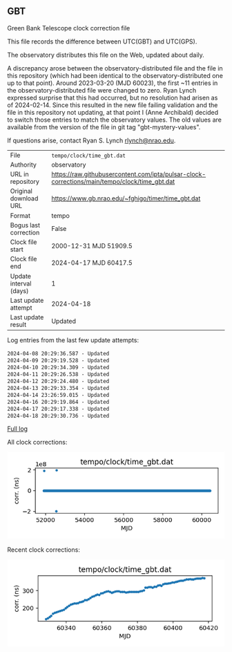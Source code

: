 
## GBT

Green Bank Telescope clock correction file

This file records the difference between UTC(GBT) and UTC(GPS).

The observatory distributes this file on the Web, updated about daily.

A discrepancy arose between the observatory-distributed file and the
file in this repository (which had been identical to the 
observatory-distributed one up to that point). Around 
2023-03-20 (MJD 60023), the first ~11 entries in the 
observatory-distributed file were changed to zero.
Ryan Lynch expressed surprise that this had occurred, but no
resolution had arisen as of 2024-02-14. Since this resulted in
the new file failing validation and the file in this repository
not updating, at that point I (Anne Archibald) decided to
switch those entries to match the observatory values. The old values
are available from the version of the file in git tag 
"gbt-mystery-values".

If questions arise, contact Ryan S. Lynch <rlynch@nrao.edu>.

|     |     |
|:--- |:--- |
| File | `tempo/clock/time_gbt.dat` |
| Authority | observatory |
| URL in repository | <https://raw.githubusercontent.com/ipta/pulsar-clock-corrections/main/tempo/clock/time_gbt.dat> |
| Original download URL | <https://www.gb.nrao.edu/~fghigo/timer/time_gbt.dat> |
| Format | tempo |
| Bogus last correction | False |
| Clock file start | 2000-12-31 MJD 51909.5 |
| Clock file end | 2024-04-17 MJD 60417.5 |
| Update interval (days) | 1 |
| Last update attempt | 2024-04-18 |
| Last update result | Updated |

Log entries from the last few update attempts:
```
2024-04-08 20:29:36.587 - Updated
2024-04-09 20:29:19.528 - Updated
2024-04-10 20:29:34.309 - Updated
2024-04-11 20:29:26.538 - Updated
2024-04-12 20:29:24.480 - Updated
2024-04-13 20:29:33.354 - Updated
2024-04-14 23:26:59.015 - Updated
2024-04-16 20:29:19.864 - Updated
2024-04-17 20:29:17.338 - Updated
2024-04-18 20:29:30.736 - Updated
```
[Full log](https://raw.githubusercontent.com/ipta/pulsar-clock-corrections/main/log/tempo/clock/time_gbt.dat.log)


All clock corrections:

![plot of all clock corrections](time_gbt.dat.png "All corrections")

Recent clock corrections:

![plot of recent clock corrections](time_gbt.dat.short.png "Recent corrections")

